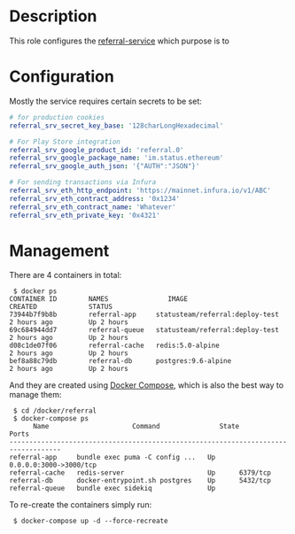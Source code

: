 # Description

This role configures the [referral-service](https://github.com/status-im/referral-service) which purpose is to 

# Configuration

Mostly the service requires certain secrets to be set:
```yaml
# for production cookies
referral_srv_secret_key_base: '128charLongHexadecimal'

# For Play Store integration
referral_srv_google_product_id: 'referral.0'
referral_srv_google_package_name: 'im.status.ethereum'
referral_srv_google_auth_json: '{"AUTH":"JSON"}'

# For sending transactions via Infura
referral_srv_eth_http_endpoint: 'https://mainnet.infura.io/v1/ABC'
referral_srv_eth_contract_address: '0x1234'
referral_srv_eth_contract_name: 'Whatever'
referral_srv_eth_private_key: '0x4321'
```

# Management

There are 4 containers in total:
```
 $ docker ps
CONTAINER ID        NAMES               IMAGE                                CREATED             STATUS
73944b7f9b8b        referral-app     statusteam/referral:deploy-test   2 hours ago         Up 2 hours
69c684944dd7        referral-queue   statusteam/referral:deploy-test   2 hours ago         Up 2 hours
d08c1de07f06        referral-cache   redis:5.0-alpine                     2 hours ago         Up 2 hours
bef8a88c79db        referral-db      postgres:9.6-alpine                  2 hours ago         Up 2 hours
```

And they are created using [Docker Compose](https://docs.docker.com/compose/), which is also the best way to manage them:
```
 $ cd /docker/referral
 $ docker-compose ps  
      Name                     Command               State           Ports         
-----------------------------------------------------------------------------------
referral-app     bundle exec puma -C config ...   Up      0.0.0.0:3000->3000/tcp
referral-cache   redis-server                     Up      6379/tcp              
referral-db      docker-entrypoint.sh postgres    Up      5432/tcp              
referral-queue   bundle exec sidekiq              Up
```
To re-create the containers simply run:
```
 $ docker-compose up -d --force-recreate
```
